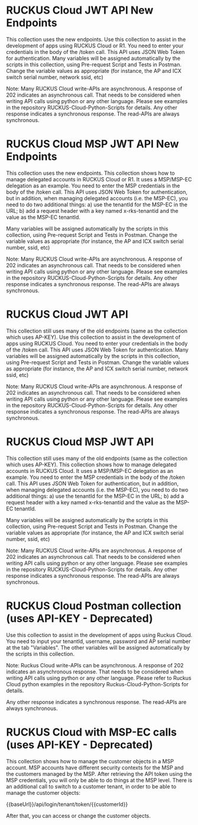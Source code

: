 # RUCKUS Cloud JWT API New Endpoints
This collection uses the new endpoints.
Use this collection to assist in the development of apps using RUCKUS Cloud or R1.
You need to enter your credentials in the body of the /token call. This API uses JSON Web Token for authentication.
Many variables will be assigned automatically by the scripts in this collection, using Pre-request Script and Tests in Postman. Change the variable values as appropriate (for instance, the AP and ICX switch serial number, network ssid, etc)

Note: Many RUCKUS Cloud write-APIs are asynchronous. A response of 202 indicates an asynchronous 
call. That needs to be considered when writing API calls using python or any other language. 
Please see examples in the repository RUCKUS-Cloud-Python-Scripts for details.
Any other response indicates a synchronous response. The read-APIs are always synchronous.

# RUCKUS Cloud MSP JWT API New Endpoints
This collection uses the new endpoints.
This collection shows how to manage delegated accounts in RUCKUS Cloud or R1. It uses a MSP/MSP-EC delegation as an example.
You need to enter the MSP credentials in the body of the /token call. This API uses JSON Web Token for authentication, but in addition, when managing delegated accounts (i.e. the MSP-EC), you need to do two additional things: a) use the tenantId for the MSP-EC in the URL; b) add a request header with a key named x-rks-tenantid and the value as the MSP-EC tenantId. 

Many variables will be assigned automatically by the scripts in this collection, using Pre-request Script and Tests in Postman. Change the variable values as appropriate (for instance, the AP and ICX switch serial number, ssid, etc)

Note: Many RUCKUS Cloud write-APIs are asynchronous. A response of 202 indicates an asynchronous 
call. That needs to be considered when writing API calls using python or any other language. 
Please see examples in the repository RUCKUS-Cloud-Python-Scripts for details.
Any other response indicates a synchronous response. The read-APIs are always synchronous.

# RUCKUS Cloud JWT API
This collection still uses many of the old endpoints (same as the collection which uses AP-KEY).
Use this collection to assist in the development of apps using RUCKUS Cloud.
You need to enter your credentials in the body of the /token call. This API uses JSON Web Token for authentication.
Many variables will be assigned automatically by the scripts in this collection, using Pre-request Script and Tests in Postman. Change the variable values as appropriate (for instance, the AP and ICX switch serial number, network ssid, etc)

Note: Many RUCKUS Cloud write-APIs are asynchronous. A response of 202 indicates an asynchronous 
call. That needs to be considered when writing API calls using python or any other language. 
Please see examples in the repository RUCKUS-Cloud-Python-Scripts for details.
Any other response indicates a synchronous response. The read-APIs are always synchronous.

# RUCKUS Cloud MSP JWT API
This collection still uses many of the old endpoints (same as the collection which uses AP-KEY).
This collection shows how to manage delegated accounts in RUCKUS Cloud. It uses a MSP/MSP-EC delegation as an example.
You need to enter the MSP credentials in the body of the /token call. This API uses JSON Web Token for authentication, but in addition, when managing delegated accounts (i.e. the MSP-EC), you need to do two additional things: a) use the tenantId for the MSP-EC in the URL; b) add a request header with a key named x-rks-tenantid and the value as the MSP-EC tenantId. 

Many variables will be assigned automatically by the scripts in this collection, using Pre-request Script and Tests in Postman. Change the variable values as appropriate (for instance, the AP and ICX switch serial number, ssid, etc)

Note: Many RUCKUS Cloud write-APIs are asynchronous. A response of 202 indicates an asynchronous 
call. That needs to be considered when writing API calls using python or any other language. 
Please see examples in the repository RUCKUS-Cloud-Python-Scripts for details.
Any other response indicates a synchronous response. The read-APIs are always synchronous.


# RUCKUS Cloud Postman collection (uses API-KEY - Deprecated)
Use this collection to assist in the development of apps using Ruckus Cloud. You need to input your
tenantId, username, password and AP serial number at the tab "Variables". The other variables will be 
assigned automatically by the scripts in this collection.

Note: Ruckus Cloud write-APIs can be asynchronous. A response of 202 indicates an asynchronous 
response. That needs to be considered when writing API calls using python or any other language. 
Please refer to Ruckus Cloud python examples in the repository Ruckus-Cloud-Python-Scripts for details.

Any other response indicates a synchronous response. The read-APIs are always synchronous.

# RUCKUS Cloud with MSP-EC calls (uses API-KEY - Deprecated)
This collection shows how to manage the customer objects in a MSP account.
MSP accounts have different security contexts for the MSP and the customers managed by the MSP. After retrieving the API token using the MSP credentials, you will only be able to do things at the MSP level.
There is an additional call to switch to a customer tenant, in order to be able to manage the customer objects:
 
{{baseUrl}}/api/login/tenant/token/{{customerId}}
 
After that, you can access or change the customer objects.


